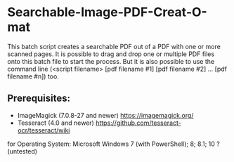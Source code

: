# Searchable-Image-PDF-Creat-O-mat
This batch script creates a searchable PDF out of a PDF with one or more scanned pages. It is possible to drag and drop one or multiple PDF files onto this batch file to start the process. But it is also possible to use the command line (&lt;script filename> [pdf filename #1] [pdf filename #2] ... [pdf filename #n]) too.

## Prerequisites:
* ImageMagick (7.0.8-27 and newer) https://imagemagick.org/
* Tesseract (4.0 and newer) https://github.com/tesseract-ocr/tesseract/wiki

for Operating System: Microsoft Windows 7 (with PowerShell); 8; 8.1; 10 ? (untested)
